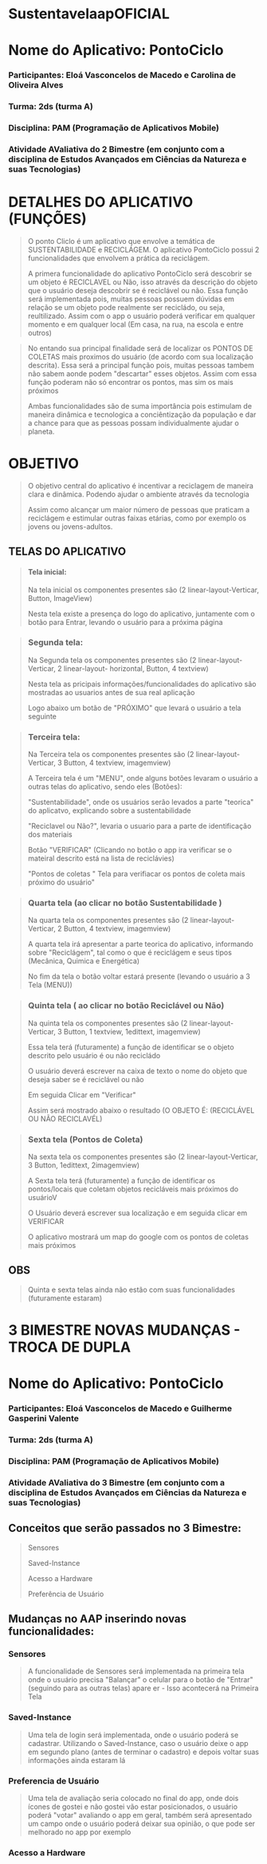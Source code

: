 # SustentavelaapOFICIAL


# Nome do Aplicativo: PontoCiclo
### Participantes: Eloá Vasconcelos de Macedo e Carolina de Oliveira Alves
### Turma: 2ds (turma A)
### Disciplina: PAM (Programação de Aplicativos Mobile)
### Atividade AValiativa do 2 Bimestre (em conjunto com a disciplina de Estudos Avançados em Ciências da Natureza e suas Tecnologias)


>
>
>

# DETALHES DO APLICATIVO (FUNÇÕES)
>
> O ponto Cliclo é um aplicativo que envolve a temática de  SUSTENTABILIDADE e RECICLÁGEM. O aplicativo PontoCiclo possui 2 funcionalidades que envolvem a prática da reciclágem.
>
> A primera  funcionalidade do aplicativo PontoCiclo será descobrir se um objeto é RECICLAVEL ou Não, isso através da descrição do objeto que o usuário deseja descobrir se é reciclável ou não. Essa função será implementada pois, muitas pessoas possuem dúvidas em relação se um objeto pode realmente ser recicládo, ou seja, reultilizado. Assim com o app o usuário poderá verificar em qualquer momento e em qualquer local (Em casa, na rua, na escola e entre outros)
>
>

> No entando sua principal finalidade será de localizar os PONTOS DE COLETAS mais proximos do usuário (de acordo com sua localização descrita). Essa será a principal função pois, muitas pessoas tambem não sabem aonde podem "descartar" esses objetos. Assim com essa função poderam não só encontrar os pontos, mas sim os mais próximos 
>
> Ambas funcionalidades são de suma importância pois estimulam de maneira dinâmica e tecnologica a conciêntização da população e dar a chance para que as pessoas possam individualmente ajudar o planeta. 
>

# OBJETIVO
> O objetivo central do aplicativo é incentivar a reciclagem de maneira clara e dinâmica. Podendo ajudar o ambiente através da tecnologia
>
> Assim como alcançar um maior número de pessoas que praticam a reciclágem e estimular outras faixas etárias, como por exemplo os jovens ou jovens-adultos.
> 


## TELAS DO APLICATIVO 

> #### Tela inicial:
>
> Na tela inicial os componentes presentes são (2 linear-layout-Verticar, Button, ImageView)
>
>  Nesta tela existe a presença do logo do aplicativo, juntamente com o botão para Entrar, levando o usuário para a próxima página 
>
>


> ### Segunda tela:
>
> Na Segunda tela os componentes presentes são (2 linear-layout-Verticar, 2 linear-layout- horizontal, Button, 4 textview)
>
> Nesta tela as pricipais informações/funcionalidades do aplicativo são mostradas ao usuarios antes de sua real aplicação 
>
> Logo abaixo um botão de "PRÓXIMO" que levará o usuário a tela seguinte



> ### Terceira tela: 
>
>  Na Terceira tela os componentes presentes são (2 linear-layout-Verticar, 3 Button, 4 textview, imagemview)
>
> A Terceira tela é um "MENU", onde alguns botões levaram o usuário a outras telas do aplicativo, sendo eles (Botões): 
>
>"Sustentabilidade", onde os usuários serão levados a parte "teorica" do aplicatvo, explicando sobre a sustentabilidade
>
> "Reciclavel ou Não?", levaria o usuario para a parte de identificação dos materiais
>
> Botão "VERIFICAR" (Clicando no botão o app ira verificar se o mateiral descrito está na lista de reciclávies)
>
> "Pontos de coletas " Tela para verifiacar os pontos de coleta mais próximo do usuário"



> ### Quarta tela (ao clicar no botão Sustentabilidade )
>
> Na quarta tela os componentes presentes são (2 linear-layout-Verticar, 2 Button, 4 textview, imagemview)
>
> A quarta tela irá apresentar a parte teorica do aplicativo, informando sobre "Reciclágem", tal como o que é reciclágem e seus tipos (Mecânica, Quimica e Energética)
>
> No fim da tela o botão voltar estará presente (levando o usuário a 3 Tela (MENU))

>
>

> ### Quinta tela ( ao clicar no botão Reciclável ou Não)
>
> Na quinta tela os componentes presentes são (2 linear-layout-Verticar, 3 Button, 1 textview, 1edittext, imagemview)
>
> Essa tela terá (futuramente) a função de identificar se o objeto descrito pelo usuário é ou não recicládo
>
>  O usuário deverá escrever na caixa de texto o nome do objeto que deseja saber se é reciclável ou não
>
> Em seguida Clicar em "Verificar" 
>
> Assim será mostrado abaixo o resultado (O OBJETO É: (RECICLÁVEL OU NÃO RECICLAVÉL)

>
>


> ### Sexta tela (Pontos de Coleta)
>
> Na sexta tela os componentes presentes são (2 linear-layout-Verticar, 3 Button, 1edittext, 2imagemview)
>
> A Sexta tela terá (futuramente) a função de identificar os pontos/locais que coletam objetos recicláveis mais próximos do usuárioV
>
> O Usuário deverá escrever sua localização e em seguida clicar em VERIFICAR
>
> O aplicativo mostrará um map do google com os pontos de coletas mais próximos 



## OBS 

> Quinta e sexta telas ainda não estão com suas funcionalidades (futuramente estaram)


# 3 BIMESTRE NOVAS MUDANÇAS - TROCA DE DUPLA 

# Nome do Aplicativo: PontoCiclo
### Participantes: Eloá Vasconcelos de Macedo e Guilherme Gasperini Valente 
### Turma: 2ds (turma A)
### Disciplina: PAM (Programação de Aplicativos Mobile)
### Atividade AValiativa do 3 Bimestre (em conjunto com a disciplina de Estudos Avançados em Ciências da Natureza e suas Tecnologias)

## Conceitos que serão passados no 3 Bimestre:
>
> Sensores
>
> Saved-Instance 
>
> Acesso a Hardware 
>
> Preferência de Usuário 

## Mudanças no AAP inserindo novas funcionalidades:

### Sensores 
> A funcionalidade de Sensores será implementada na primeira tela onde o usuário precisa "Balançar" o celular para o botão de "Entrar"(seguindo para as outras telas) apare er - Isso acontecerá na Primeira Tela 

### Saved-Instance 
> Uma tela de login será implementada, onde o usuário poderá se cadastrar. Utilizando o Saved-Instance, caso o usuário deixe o app em segundo plano (antes de terminar o cadastro) e depois voltar suas informações ainda estaram lá 


### Preferencia de Usuário 
> Uma tela de avaliação seria colocado no final do app, onde dois ícones de gostei e não gostei vão estar posicionados, o usuário poderá "votar" avaliando o app em geral, também será apresentado um campo onde o usuário poderá deixar sua opinião, o que pode ser melhorado no app por exemplo


### Acesso a Hardware 



 


